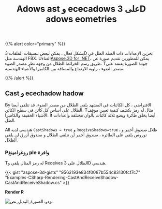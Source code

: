 ﻿---
title: Adows ast و ececadows على 3D adows eometries
type: docs
weight: 10
url: /ar/net/cast-and-receive-shadows-on-3d-geometries/
description: بشكل فعال ، يمكن لبعض تنسيقات الملفات 3D تخزين الإعدادات ذات الصلة الظل في الهندسة مثل FBX. Using Aspose.3D for .NET ، يمكن للمطورين تقديم صورة عن طريق رسم الخرائط الظلال من وجهة نظر مصدر ضوء. Tجودة الصورة يعتمد على مصدر الضوء ، زاوية الارتفاع والمسافة بين الكاميرا والأشياء الهندسية.
---
{{% alert color="primary" %}}

بشكل فعال ، يمكن لبعض تنسيقات الملفات 3D تخزين الإعدادات ذات الصلة الظل في الهندسة مثل FBX. Uالغناء[Aspose.3D for .NET](https://products.aspose.com/3d/net/)، يمكن للمطورين تقديم صورة عن طريق رسم الخرائط الظلال من وجهة نظر مصدر الضوء. Tجودة الصورة يعتمد على مصدر الضوء ، زاوية الارتفاع والمسافة بين الكاميرا والأشياء الهندسية.

{{% /alert %}}
## **Cast و ecechadow hadow**
By الافتراضي ، كل الكائنات في المشهد يلقي الظلال من مصدر الضوء. قد تتلقى أيضا الظلال على أساس كل كائن في سطح الكائن. Tمثال له رمز يكشف كيفية تعيين موقف الأشياء الخفيفة والكاميرا. It أيضا يخلق طائرة ويضع ثلاثة كائنات بألوان مختلفة وإعدادات الظل.

All هندسي لديه `CastShadows = true` و `ReceiveShadows=true` ، ظلال صندوق أحمر و توروس يلقي على الطائرة ، صندوق أحمر لن تتلقى الظلال و صندوق أزرق لن يلقي الظلال.
### **Pروغرامينغ ple وافرة**
Tله رمز المثال يلقي و Receives الظلال على 3D هندسي.

{{< gist "aspose-3d-gists" "9563193e834f0087b554c83130fcf7c7" "Examples-CSharp-Rendering-CastAndReceiveShadow-CastAndReceiveShadow.cs" >}}


**Render R**

![تودو: الصورة_البديل_نص](cast-and-receive-shadows-on-3d-geometries_1.png)
